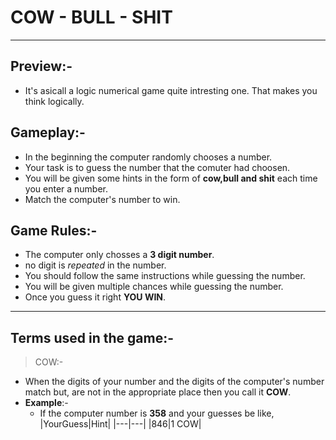 # COW - BULL - SHIT
---
## Preview:-
* It's asicall a logic numerical game quite intresting one. That makes you think logically.
## Gameplay:-
* In the beginning the computer randomly chooses a number.
* Your task is to guess the number that the comuter had choosen.
* You will be given some hints in the form of **cow,bull and shit** each time you enter a number.
* Match the computer's number to win.
## Game Rules:-
* The computer only chosses a **3 digit number**.
* no digit is *repeated* in the number.
* You should follow the same instructions while guessing the number.
* You will be given multiple chances while guessing the number.
* Once you guess it right **YOU WIN**.
---
## Terms used in the game:-
  > COW:-
   * When the digits of your number and the digits of the computer's number match but, are not in the appropriate place then you call it **COW**.
   * **Example**:-
       * If the computer number is **358** and your guesses be like,
       |YourGuess|Hint|
       |---|---|
       |846|1 COW|
